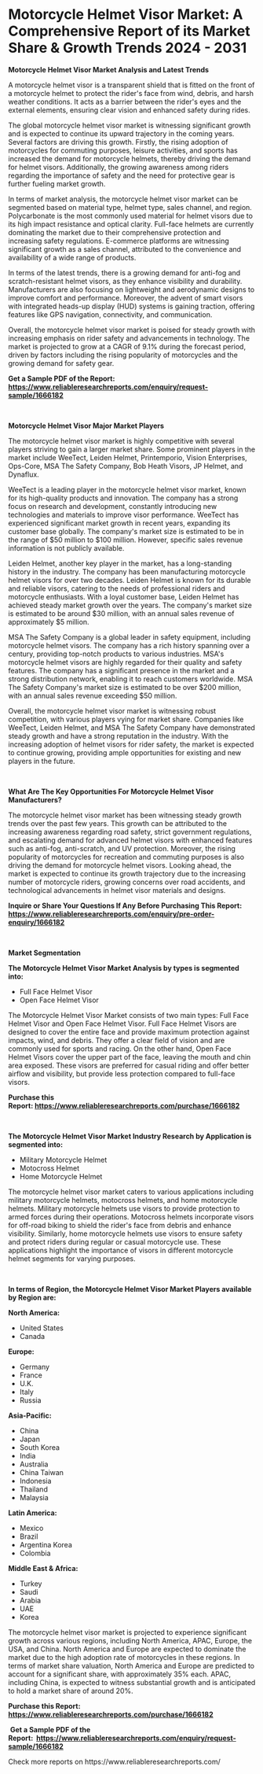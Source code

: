 <p><h1>Motorcycle Helmet Visor Market: A Comprehensive Report of its Market Share & Growth Trends 2024 - 2031</h1></p><p><strong>Motorcycle Helmet Visor Market Analysis and Latest Trends</strong></p>
<p><p>A motorcycle helmet visor is a transparent shield that is fitted on the front of a motorcycle helmet to protect the rider's face from wind, debris, and harsh weather conditions. It acts as a barrier between the rider's eyes and the external elements, ensuring clear vision and enhanced safety during rides.</p><p>The global motorcycle helmet visor market is witnessing significant growth and is expected to continue its upward trajectory in the coming years. Several factors are driving this growth. Firstly, the rising adoption of motorcycles for commuting purposes, leisure activities, and sports has increased the demand for motorcycle helmets, thereby driving the demand for helmet visors. Additionally, the growing awareness among riders regarding the importance of safety and the need for protective gear is further fueling market growth.</p><p>In terms of market analysis, the motorcycle helmet visor market can be segmented based on material type, helmet type, sales channel, and region. Polycarbonate is the most commonly used material for helmet visors due to its high impact resistance and optical clarity. Full-face helmets are currently dominating the market due to their comprehensive protection and increasing safety regulations. E-commerce platforms are witnessing significant growth as a sales channel, attributed to the convenience and availability of a wide range of products.</p><p>In terms of the latest trends, there is a growing demand for anti-fog and scratch-resistant helmet visors, as they enhance visibility and durability. Manufacturers are also focusing on lightweight and aerodynamic designs to improve comfort and performance. Moreover, the advent of smart visors with integrated heads-up display (HUD) systems is gaining traction, offering features like GPS navigation, connectivity, and communication.</p><p>Overall, the motorcycle helmet visor market is poised for steady growth with increasing emphasis on rider safety and advancements in technology. The market is projected to grow at a CAGR of 9.1% during the forecast period, driven by factors including the rising popularity of motorcycles and the growing demand for safety gear.</p></p>
<p><strong>Get a Sample PDF of the Report:&nbsp; <a href="https://www.reliableresearchreports.com/enquiry/request-sample/1666182">https://www.reliableresearchreports.com/enquiry/request-sample/1666182</a></strong></p>
<p>&nbsp;</p>
<p><strong>Motorcycle Helmet Visor Major Market Players</strong></p>
<p><p>The motorcycle helmet visor market is highly competitive with several players striving to gain a larger market share. Some prominent players in the market include WeeTect, Leiden Helmet, Printemporio, Vision Enterprises, Ops-Core, MSA The Safety Company, Bob Heath Visors, JP Helmet, and Dynaflux.</p><p>WeeTect is a leading player in the motorcycle helmet visor market, known for its high-quality products and innovation. The company has a strong focus on research and development, constantly introducing new technologies and materials to improve visor performance. WeeTect has experienced significant market growth in recent years, expanding its customer base globally. The company's market size is estimated to be in the range of $50 million to $100 million. However, specific sales revenue information is not publicly available.</p><p>Leiden Helmet, another key player in the market, has a long-standing history in the industry. The company has been manufacturing motorcycle helmet visors for over two decades. Leiden Helmet is known for its durable and reliable visors, catering to the needs of professional riders and motorcycle enthusiasts. With a loyal customer base, Leiden Helmet has achieved steady market growth over the years. The company's market size is estimated to be around $30 million, with an annual sales revenue of approximately $5 million.</p><p>MSA The Safety Company is a global leader in safety equipment, including motorcycle helmet visors. The company has a rich history spanning over a century, providing top-notch products to various industries. MSA's motorcycle helmet visors are highly regarded for their quality and safety features. The company has a significant presence in the market and a strong distribution network, enabling it to reach customers worldwide. MSA The Safety Company's market size is estimated to be over $200 million, with an annual sales revenue exceeding $50 million.</p><p>Overall, the motorcycle helmet visor market is witnessing robust competition, with various players vying for market share. Companies like WeeTect, Leiden Helmet, and MSA The Safety Company have demonstrated steady growth and have a strong reputation in the industry. With the increasing adoption of helmet visors for rider safety, the market is expected to continue growing, providing ample opportunities for existing and new players in the future.</p></p>
<p>&nbsp;</p>
<p><strong>What Are The Key Opportunities For Motorcycle Helmet Visor Manufacturers?</strong></p>
<p><p>The motorcycle helmet visor market has been witnessing steady growth trends over the past few years. This growth can be attributed to the increasing awareness regarding road safety, strict government regulations, and escalating demand for advanced helmet visors with enhanced features such as anti-fog, anti-scratch, and UV protection. Moreover, the rising popularity of motorcycles for recreation and commuting purposes is also driving the demand for motorcycle helmet visors. Looking ahead, the market is expected to continue its growth trajectory due to the increasing number of motorcycle riders, growing concerns over road accidents, and technological advancements in helmet visor materials and designs.</p></p>
<p><strong>Inquire or Share Your Questions If Any Before Purchasing This Report: <a href="https://www.reliableresearchreports.com/enquiry/pre-order-enquiry/1666182">https://www.reliableresearchreports.com/enquiry/pre-order-enquiry/1666182</a></strong></p>
<p>&nbsp;</p>
<p><strong>Market Segmentation</strong></p>
<p><strong>The Motorcycle Helmet Visor Market Analysis by types is segmented into:</strong></p>
<p><ul><li>Full Face Helmet Visor</li><li>Open Face Helmet Visor</li></ul></p>
<p><p>The Motorcycle Helmet Visor Market consists of two main types: Full Face Helmet Visor and Open Face Helmet Visor. Full Face Helmet Visors are designed to cover the entire face and provide maximum protection against impacts, wind, and debris. They offer a clear field of vision and are commonly used for sports and racing. On the other hand, Open Face Helmet Visors cover the upper part of the face, leaving the mouth and chin area exposed. These visors are preferred for casual riding and offer better airflow and visibility, but provide less protection compared to full-face visors.</p></p>
<p><strong>Purchase this Report:&nbsp;<a href="https://www.reliableresearchreports.com/purchase/1666182">https://www.reliableresearchreports.com/purchase/1666182</a></strong></p>
<p>&nbsp;</p>
<p><strong>The Motorcycle Helmet Visor Market Industry Research by Application is segmented into:</strong></p>
<p><ul><li>Military Motorcycle Helmet</li><li>Motocross Helmet</li><li>Home Motorcycle Helmet</li></ul></p>
<p><p>The motorcycle helmet visor market caters to various applications including military motorcycle helmets, motocross helmets, and home motorcycle helmets. Military motorcycle helmets use visors to provide protection to armed forces during their operations. Motocross helmets incorporate visors for off-road biking to shield the rider's face from debris and enhance visibility. Similarly, home motorcycle helmets use visors to ensure safety and protect riders during regular or casual motorcycle use. These applications highlight the importance of visors in different motorcycle helmet segments for varying purposes.</p></p>
<p>&nbsp;</p>
<p><strong>In terms of Region, the Motorcycle Helmet Visor Market Players available by Region are:</strong></p>
<p>
    <p> <strong> North America: </strong>
        <ul>
            <li>United States</li>
            <li>Canada</li>
        </ul>
        </p> 
    <p> <strong> Europe: </strong>
        <ul>
            <li>Germany</li>
            <li>France</li>
            <li>U.K.</li>
            <li>Italy</li>
            <li>Russia</li>
        </ul>
        </p> 
    <p> <strong> Asia-Pacific: </strong>
        <ul>
            <li>China</li>
            <li>Japan</li>
            <li>South Korea</li>
            <li>India</li>
            <li>Australia</li>
            <li>China Taiwan</li>
            <li>Indonesia</li>
            <li>Thailand</li>
            <li>Malaysia</li>
        </ul>
        </p> 
    <p> <strong> Latin America: </strong>
        <ul>
            <li>Mexico</li>
            <li>Brazil</li>
            <li>Argentina Korea</li>
            <li>Colombia</li>
        </ul>
        </p> 
    <p> <strong> Middle East & Africa: </strong>
        <ul>
            <li>Turkey</li>
            <li>Saudi</li>
            <li>Arabia</li>
            <li>UAE</li>
            <li>Korea</li>
        </ul>
    </p>
    </p>
<p><p>The motorcycle helmet visor market is projected to experience significant growth across various regions, including North America, APAC, Europe, the USA, and China. North America and Europe are expected to dominate the market due to the high adoption rate of motorcycles in these regions. In terms of market share valuation, North America and Europe are predicted to account for a significant share, with approximately 35% each. APAC, including China, is expected to witness substantial growth and is anticipated to hold a market share of around 20%.</p></p>
<p><strong>Purchase this Report: <a href="https://www.reliableresearchreports.com/purchase/1666182">https://www.reliableresearchreports.com/purchase/1666182</a></strong></p>
<p>&nbsp;<strong>Get a Sample PDF of the Report:&nbsp;&nbsp;<a href="https://www.reliableresearchreports.com/enquiry/request-sample/1666182">https://www.reliableresearchreports.com/enquiry/request-sample/1666182</a></strong></p>
<p><strong></strong></p>
<p>Check more reports on https://www.reliableresearchreports.com/</p>